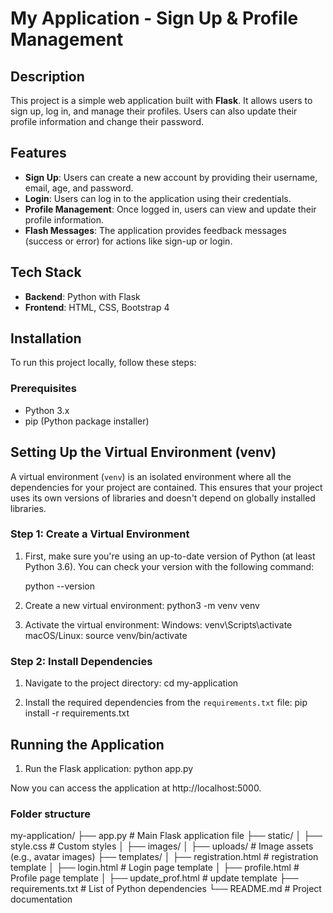 # My Application - Sign Up & Profile Management

## Description

This project is a simple web application built with **Flask**. It allows users to sign up, log in, and manage their profiles. Users can also update their profile information and change their password. 

## Features

- **Sign Up**: Users can create a new account by providing their username, email, age, and password.
- **Login**: Users can log in to the application using their credentials.
- **Profile Management**: Once logged in, users can view and update their profile information.
- **Flash Messages**: The application provides feedback messages (success or error) for actions like sign-up or login.

## Tech Stack

- **Backend**: Python with Flask
- **Frontend**: HTML, CSS, Bootstrap 4

## Installation

To run this project locally, follow these steps:

### Prerequisites

- Python 3.x
- pip (Python package installer)

## Setting Up the Virtual Environment (venv)

A virtual environment (`venv`) is an isolated environment where all the dependencies for your project are contained. This ensures that your project uses its own versions of libraries and doesn't depend on globally installed libraries.

### Step 1: Create a Virtual Environment

1. First, make sure you're using an up-to-date version of Python (at least Python 3.6). You can check your version with the following command:

   python --version

2. Create a new virtual environment:
   python3 -m venv venv

3. Activate the virtual environment:
   Windows: venv\Scripts\activate
   macOS/Linux: source venv/bin/activate

### Step 2: Install Dependencies

1. Navigate to the project directory:
   cd my-application

2. Install the required dependencies from the `requirements.txt` file:
   pip install -r requirements.txt

## Running the Application

1. Run the Flask application:
   python app.py

Now you can access the application at http://localhost:5000.



### Folder structure
my-application/
├── app.py               # Main Flask application file
├── static/
│   ├── style.css        # Custom styles
│   ├── images/
│   ├── uploads/          # Image assets (e.g., avatar images)
├── templates/
│   ├── registration.html       # registration template
│   ├── login.html       # Login page template
│   ├── profile.html     # Profile page template
│   ├── update_prof.html      # update template
├── requirements.txt     # List of Python dependencies
└── README.md            # Project documentation

